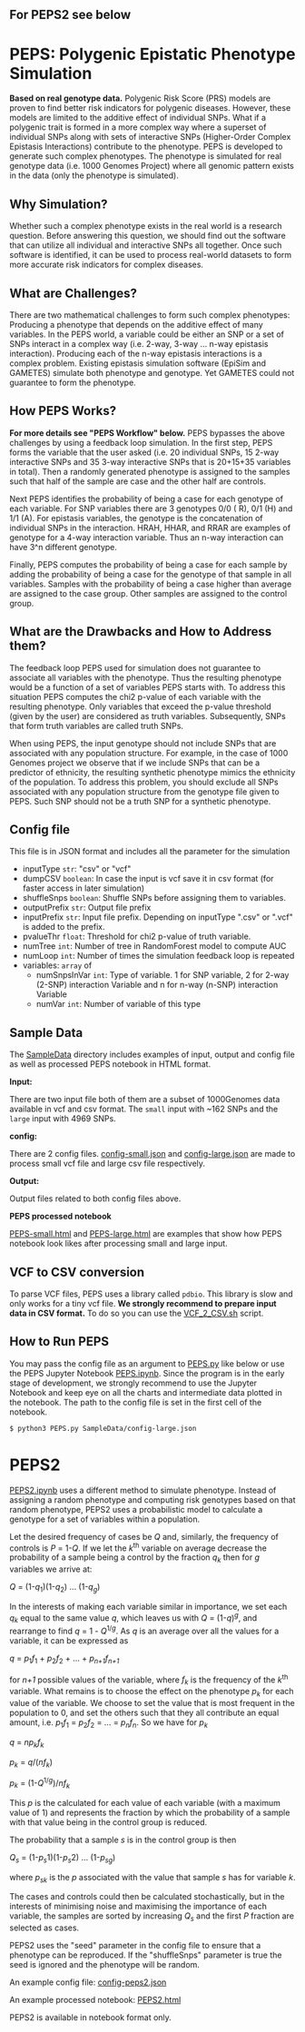 ## For PEPS2 see below

# PEPS: Polygenic Epistatic Phenotype Simulation

**Based on real genotype data.**
Polygenic Risk Score (PRS) models are proven to find better risk indicators for polygenic diseases. However, these models are limited to the additive effect of individual SNPs. What if a polygenic trait is formed in a more complex way where a superset of individual SNPs along with sets of interactive SNPs (Higher-Order Complex Epistasis Interactions) contribute to the phenotype. PEPS is developed to generate such complex phenotypes. The phenotype is simulated for real genotype data (i.e. 1000 Genomes Project) where all genomic pattern exists in the data (only the phenotype is simulated).

## Why Simulation?

Whether such a complex phenotype exists in the real world is a research question. Before answering this question, we should find out the software that can utilize all individual and interactive SNPs all together. Once such software is identified, it can be used to process real-world datasets to form more accurate risk indicators for complex diseases.

## What are Challenges?

There are two mathematical challenges to form such complex phenotypes:
Producing a phenotype that depends on the additive effect of many variables. In the PEPS world, a variable could be either an SNP or a set of SNPs interact in a complex way (i.e. 2-way, 3-way ... n-way epistasis interaction).
Producing each of the n-way epistasis interactions is a complex problem. Existing epistasis simulation software (EpiSim and GAMETES) simulate both phenotype and genotype. Yet GAMETES could not guarantee to form the phenotype.

## How PEPS Works?

**For more details see "PEPS Workflow" below.**
PEPS bypasses the above challenges by using a feedback loop simulation. In the first step, PEPS forms the variable that the user asked (i.e. 20 individual SNPs, 15 2-way interactive SNPs and 35 3-way interactive SNPs that is 20+15+35 variables in total). Then a randomly generated phenotype is assigned to the samples such that half of the sample are case and the other half are controls.

Next PEPS identifies the probability of being a case for each genotype of each variable. For SNP variables there are 3 genotypes 0/0 ( R), 0/1 (H) and 1/1 (A). For epistasis variables, the genotype is the concatenation of individual SNPs in the interaction. HRAH, HHAR, and RRAR are examples of genotype for a 4-way interaction variable. Thus an n-way interaction can have 3^n different genotype.

Finally, PEPS computes the probability of being a case for each sample by adding the probability of being a case for the genotype of that sample in all variables. Samples with the probability of being a case higher than average are assigned to the case group. Other samples are assigned to the control group.

## What are the Drawbacks and How to Address them?

The feedback loop PEPS used for simulation does not guarantee to associate all variables with the phenotype. Thus the resulting phenotype would be a function of a set of variables PEPS starts with. To address this situation PEPS computes the chi2 p-value of each variable with the resulting phenotype. Only variables that exceed the p-value threshold (given by the user) are considered as truth variables. Subsequently, SNPs that form truth variables are called truth SNPs.

When using PEPS, the input genotype should not include SNPs that are associated with any population structure. For example, in the case of 1000 Genomes project we observe that if we include SNPs that can be a predictor of ethnicity, the resulting synthetic phenotype mimics the ethnicity of the population. To address this problem, you should exclude all SNPs associated with any population structure from the genotype file given to PEPS. Such SNP should not be a truth SNP for a synthetic phenotype.

## Config file

This file is in JSON format and includes all the parameter for the simulation

- inputType `str`: "csv" or "vcf"
- dumpCSV `boolean`: In case the input is vcf save it in csv format (for faster access in later simulation)
- shuffleSnps `boolean`: Shuffle SNPs before assigning them to variables.
- outputPrefix `str`: Output file prefix
- inputPrefix `str`: Input file prefix. Depending on inputType ".csv" or ".vcf" is added to the prefix.
- pvalueThr `float`: Threshold for chi2 p-value of truth variable.
- numTree `int`: Number of tree in RandomForest model to compute AUC
- numLoop `int`: Number of times the simulation feedback loop is repeated
- variables: `array` of
  - numSnpsInVar `int`: Type of variable. 1 for SNP variable, 2 for 2-way (2-SNP) interaction Variable and n for n-way (n-SNP) interaction Variable
  - numVar `int`: Number of variable of this type

## Sample Data

The [SampleData](SampleData) directory includes examples of input, output and config file as well as processed PEPS notebook in HTML format.

**Input:**

There are two input file both of them are a subset of 1000Genomes data available in vcf and csv format. The `small` input with ~162 SNPs and the `large` input with 4969 SNPs.

**config:**

There are 2 config files. [config-small.json](SampleData/config-small.json) and [config-large.json](SampleData/config-large.json) are made to process small vcf file and large csv file respectively.

**Output:**

Output files related to both config files above.

**PEPS processed notebook**

[PEPS-small.html](SampleData/PEPS-small.html) and [PEPS-large.html](SampleData/PEPS-large.html) are examples that show how PEPS notebook look likes after processing small and large input.

## VCF to CSV conversion

To parse VCF files, PEPS uses a library called `pdbio`. This library is slow and only works for a tiny vcf file. **We strongly recommend to prepare input data in CSV format.** To do so you can use the [VCF_2_CSV.sh](VCF_2_CSV.sh) script.

## How to Run PEPS

You may pass the config file as an argument to [PEPS.py](PEPS.py) like below or use the PEPS Jupyter Notebook [PEPS.ipynb](PEPS.ipynb). Since the program is in the early stage of development, we strongly recommend to use the Jupyter Notebook and keep eye on all the charts and intermediate data plotted in the notebook. The path to the config file is set in the first cell of the notebook.

```sh
$ python3 PEPS.py SampleData/config-large.json
```

# PEPS2

[PEPS2.ipynb](PEPS2.ipynb) uses a different method to simulate phenotype.
Instead of assigning a random phenotype and computing risk genotypes based on
that random phenotype, PEPS2 uses a probabilistic model to calculate a genotype
for a set of variables within a population.

Let the desired frequency of cases be *Q* and, similarly, the
frequency of controls is *P* = 1-*Q*. If we let the
*k*<sup>th</sup> variable on average decrease the probability of a sample being a
control by the fraction *q*<sub>*k*</sub> then for *g* variables we arrive at:

*Q* = (1-*q*<sub>1</sub>)(1-*q*<sub>2</sub>) ... (1-*q*<sub>*g*</sub>)

In the interests of making each variable similar in importance, we set each
*q*<sub>*k*</sub> equal to the same value *q*, which leaves us with
*Q* = (1-*q*)<sup>*g*</sup>, and rearrange to find *q* = 1 - *Q*<sup>1/*g*</sup>.
As *q* is an average over all the values for a variable, it can be expressed as

*q* = *p*<sub>1</sub>*f*<sub>1</sub> + *p*<sub>2</sub>*f*<sub>2</sub> + ... +
*p*<sub>*n+1*</sub>*f*<sub>*n+1*</sub>

for *n+1* possible values of the variable, where *f<sub>k</sub>* is the
frequency of the *k*<sup>th</sup> variable. What remains is to choose the
effect on the phenotype *p*<sub>*k*</sub>
for each value of the variable. We choose to set the value that is most
frequent in the population to 0, and set the others such that they all
contribute an equal amount, i.e. *p*<sub>1</sub>*f*<sub>1</sub> = *p*<sub>2</sub>*f*<sub>2</sub> = ... =
*p*<sub>*n*</sub>*f*<sub>*n*</sub>. So we have for *p*<sub>*k*</sub>

*q* = *np*<sub>*k*</sub>*f*<sub>*k*</sub>

*p*<sub>*k*</sub> = *q*/(*nf<sub>k</sub>*)

*p*<sub>*k*</sub> = (1-*Q*<sup>1/*g*</sup>)/*nf<sub>k</sub>*

This *p* is the calculated for each value of each variable
(with a maximum value of 1) and represents the fraction by which the
probability of a sample with that value being in the control group is reduced.

The probability that a sample *s* is in the control group is then

*Q<sub>s</sub>* = (1-*p<sub>s*1</sub>)(1-*p<sub>s*2</sub>) ... (1-*p*<sub>*sg*</sub>)

where *p*<sub>*sk*</sub> is the *p* associated with the value that sample *s* has for variable *k*.

The cases and controls could then be calculated stochastically, but in the
interests of minimising noise and maximising the importance of each variable,
the samples are sorted by increasing *Q<sub>s</sub>* and the first *P* fraction
are selected as cases.

PEPS2 uses the "seed" parameter in the config file to ensure that a phenotype can be
reproduced. If the "shuffleSnps" parameter is true the seed is ignored and the
phenotype will be random.

An example config file: [config-peps2.json](SampleData/config-peps.json)

An example processed notebook: [PEPS2.html](SampleData/PEPS2.html)

PEPS2 is available in notebook format only.

